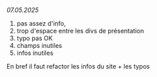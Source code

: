 *07.05.2025*

1) pas assez d'info, 
2) trop d'espace entre les divs de présentation
3) typo pas OK
4) champs inutiles
5) infos inutiles 

En bref il faut refactor les infos du site + les typos
